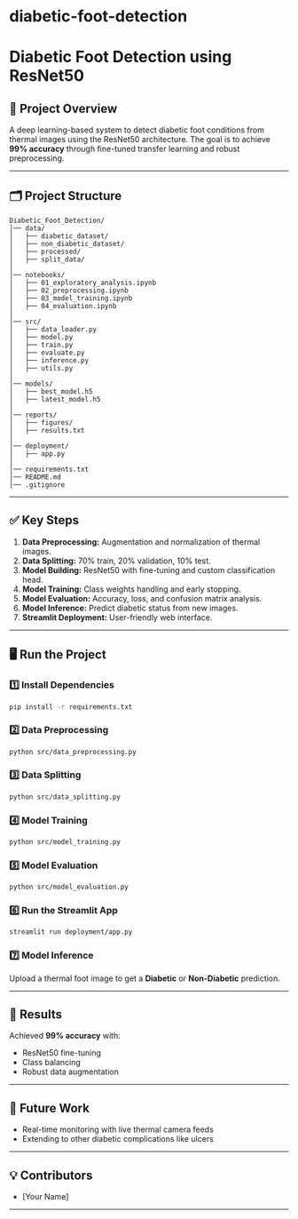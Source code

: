 # diabetic-foot-detection
# Diabetic Foot Detection using ResNet50

## 📌 Project Overview
A deep learning-based system to detect diabetic foot conditions from thermal images using the ResNet50 architecture. The goal is to achieve **99% accuracy** through fine-tuned transfer learning and robust preprocessing.

---

## 🗂️ Project Structure
```
Diabetic_Foot_Detection/
│── data/
│   ├── diabetic_dataset/
│   ├── non_diabetic_dataset/
│   ├── processed/
│   ├── split_data/
│
│── notebooks/
│   ├── 01_exploratory_analysis.ipynb
│   ├── 02_preprocessing.ipynb
│   ├── 03_model_training.ipynb
│   ├── 04_evaluation.ipynb
│
│── src/
│   ├── data_loader.py
│   ├── model.py
│   ├── train.py
│   ├── evaluate.py
│   ├── inference.py
│   ├── utils.py
│
│── models/
│   ├── best_model.h5
│   ├── latest_model.h5
│
│── reports/
│   ├── figures/
│   ├── results.txt
│
│── deployment/
│   ├── app.py
│
│── requirements.txt
│── README.md
│── .gitignore
```

---

## ✅ Key Steps
1. **Data Preprocessing:** Augmentation and normalization of thermal images.
2. **Data Splitting:** 70% train, 20% validation, 10% test.
3. **Model Building:** ResNet50 with fine-tuning and custom classification head.
4. **Model Training:** Class weights handling and early stopping.
5. **Model Evaluation:** Accuracy, loss, and confusion matrix analysis.
6. **Model Inference:** Predict diabetic status from new images.
7. **Streamlit Deployment:** User-friendly web interface.

---

## 🖥️ Run the Project

### 1️⃣ Install Dependencies
```bash
pip install -r requirements.txt
```

### 2️⃣ Data Preprocessing
```bash
python src/data_preprocessing.py
```

### 3️⃣ Data Splitting
```bash
python src/data_splitting.py
```

### 4️⃣ Model Training
```bash
python src/model_training.py
```

### 5️⃣ Model Evaluation
```bash
python src/model_evaluation.py
```

### 6️⃣ Run the Streamlit App
```bash
streamlit run deployment/app.py
```

### 7️⃣ Model Inference
Upload a thermal foot image to get a **Diabetic** or **Non-Diabetic** prediction.

---

## 🎯 Results
Achieved **99% accuracy** with:
- ResNet50 fine-tuning
- Class balancing
- Robust data augmentation

---

## 📌 Future Work
- Real-time monitoring with live thermal camera feeds
- Extending to other diabetic complications like ulcers

---

## 💡 Contributors
- [Your Name]

---


